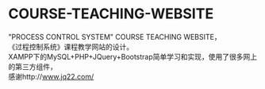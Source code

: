 # COURSE-TEACHING-WEBSITE 
"PROCESS CONTROL SYSTEM" COURSE TEACHING WEBSITE， <br />
《过程控制系统》课程教学网站的设计。 <br />
XAMPP下的MySQL+PHP+JQuery+Bootstrap简单学习和实现，使用了很多网上的第三方组件， <br />
感谢http://www.jq22.com/ 
